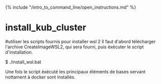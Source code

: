 {% include "/intro_to_command_line/open_instructions.md" %}
# install_kub_cluster
#utiliser les scripts fournis pour installer wsl 2
Il faut d'abord télécharger l'archive CreateImageWSL2, qui sera fourni, puis éxécuter le script d'installation.

$ ./install_wsl.bat

Une fois le script éxécuté les principaux éléments de bases servant nottament à docker sont installés.
